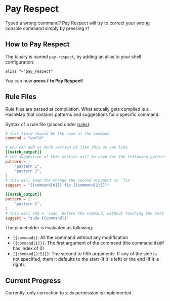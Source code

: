 # Pay Respect

Typed a wrong command? Pay Respect will try to correct your wrong console command simply by pressing `F`!

## How to Pay Respect

The binary is named `pay-respect`, by adding an alias to your shell
configuration:
``` shell
alias f="pay_respect"
```
You can now **press `F` to Pay Respect**!

## Rule Files

Rule files are parsed at compilation. What actually gets compiled is a HashMap that contains patterns and suggestions for a specific command.

Syntax of a rule file (placed under [rules](./rules)):
```toml
# this field should be the name of the command
command = "world"

# you can add as much section of like this as you like
[[match_output]]
# the suggestion of this section will be used for the following patterns of the command output
pattern = [
	"pattern 1",
	"pattern 2",
]
# this will keep the change the second argument to `fix`
suggest = "{{command[0]}} fix {{command[2:]}}"

[[match_output]]
pattern = [
	"pattern 1",
]
# this will add a `sudo` before the command, without touching the rest
suggest = "sudo {{command}}"
```

The placeholder is evaluated as following:

- `{{command}}`: All the command without any modification
- `{{command[1]}}`: The first argument of the command (the command itself has index of 0)
- `{{command[2:5]}}`: The second to fifth arguments. If any of the side is not specified, them it defaults to the start (if it is left) or the end (if it is right).

## Current Progress

Currently, only correction to `sudo` permission is implemented.


